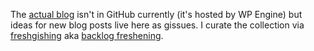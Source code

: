 The 
[actual blog](https://blog.beeminder.com "Beeminder blog!") 
isn't in GitHub currently (it's hosted by WP Engine) but ideas for new blog posts live here as gissues.
I curate the collection via 
[freshgishing](https://www.beeminder.com/d/freshblog "Danny's Beeminder goal for curating the collection of blog post drafts and notes")
aka
[backlog freshening](https://blog.beeminder.com/freshen/ "Nerd version; see also the sequel post").

